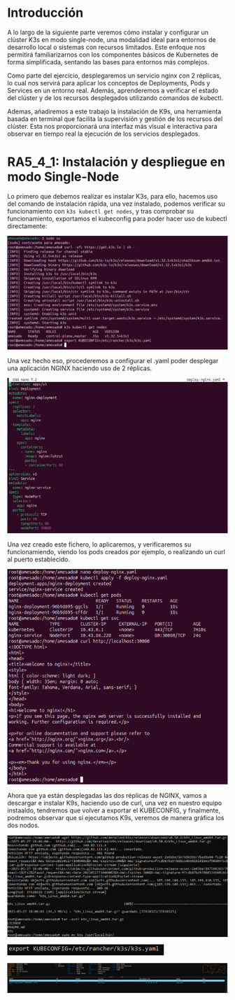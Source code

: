 # Introducción

A lo largo de la siguiente parte veremos cómo instalar y configurar un clúster K3s en modo single-node, una modalidad ideal para entornos de desarrollo local o sistemas con recursos limitados. Este enfoque nos permitirá familiarizarnos con los componentes básicos de Kubernetes de forma simplificada, sentando las bases para entornos más complejos.

Como parte del ejercicio, desplegaremos un servicio nginx con 2 réplicas, lo cual nos servirá para aplicar los conceptos de Deployments, Pods y Services en un entorno real. Además, aprenderemos a verificar el estado del clúster y de los recursos desplegados utilizando comandos de kubectl.

Ademas, añadiremos a este trabajo  la instalación de K9s, una herramienta basada en terminal que facilita la supervisión y gestión de los recursos del clúster. Esta nos proporcionará una interfaz más visual e interactiva para observar en tiempo real la ejecución de los servicios desplegados.

# RA5_4_1: Instalación y despliegue en modo Single-Node

Lo primero que debemos realizar es instalar K3s, para ello, hacemos uso del comando de instalación rápida, una vez instalado, podemos verificar su funcionamiento con ```k3s kubectl get nodes```, y tras comprobar su funcionamiento, exportamos el kubeconfig para poder hacer uso de kubectl directamente:

![I1](https://github.com/alvaromespen/pps-10003375/blob/main/template-main/RA5/RA5_4/Assets/1.png)

Una vez hecho eso, procederemos a configurar el .yaml poder desplegar una aplicación NGINX haciendo uso de 2 réplicas.

![I2](https://github.com/alvaromespen/pps-10003375/blob/main/template-main/RA5/RA5_4/Assets/2.png)

Una vez creado este fichero, lo aplicaremos, y verificaremos su funcionamiendo, viendo los pods creados por ejemplo, o realizando un curl al puerto establecido.

![I3](https://github.com/alvaromespen/pps-10003375/blob/main/template-main/RA5/RA5_4/Assets/3.png)

Ahora que ya están desplegadas las dos réplicas de NGINX, vamos a descargar e instalar K9s, haciendo uso de curl, una vez en nuestro equipo instaaldo, tendremos que volver a exportar el KUBECONFIG, y finalmente, podremos observar que si ejecutamos K9s, veremos de manera gráfica los dos nodos.

![I4](https://github.com/alvaromespen/pps-10003375/blob/main/template-main/RA5/RA5_4/Assets/4.png)

![I4-5](https://github.com/alvaromespen/pps-10003375/blob/main/template-main/RA5/RA5_4/Assets/4-5.png)

![I5](https://github.com/alvaromespen/pps-10003375/blob/main/template-main/RA5/RA5_4/Assets/5.png)
